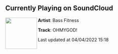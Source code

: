 ## Currently Playing on SoundCloud

[<img align="left" width="100" src="https://i1.sndcdn.com/artworks-boZg56QM8DkQkWIT-o8DZaQ-t500x500.jpg">](https://soundcloud.com/bass-fitness/ohmygod)

**Artist**: Bass Fitness 

**Track**: OHMYGOD!

Last updated at 04/04/2022 15:18
